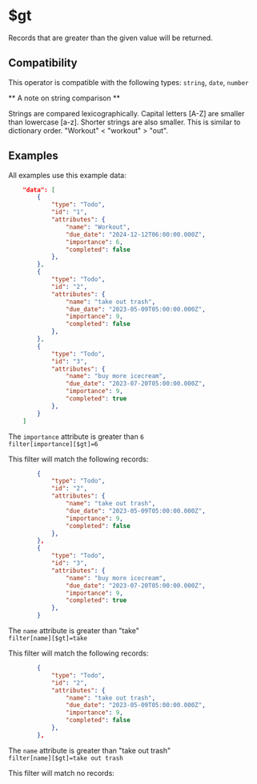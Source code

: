 
# $gt

Records that are greater than the given value will be returned.

## Compatibility

This operator is compatible with the following types:
 `string`, `date`,  `number`

 ** A note on string comparison **
 
 Strings are compared lexicographically. Capital letters [A-Z] are smaller than lowercase [a-z]. Shorter strings are also smaller. This is similar to dictionary order.
 "Workout" < "workout" > "out".
## Examples

All examples use this example data:

```json
    "data": [
        {
            "type": "Todo",
            "id": "1",
            "attributes": {
                "name": "Workout",
                "due_date": "2024-12-12T06:00:00.000Z",
                "importance": 6,
                "completed": false
            },
        },
        {
            "type": "Todo",
            "id": "2",
            "attributes": {
                "name": "take out trash",
                "due_date": "2023-05-09T05:00:00.000Z",
                "importance": 9,
                "completed": false
            },
        },
        {
            "type": "Todo",
            "id": "3",
            "attributes": {
                "name": "buy more icecream",
                "due_date": "2023-07-20T05:00:00.000Z",
                "importance": 9,
                "completed": true
            },
        }
    ]
```

The `importance` attribute is greater than `6`<br>
`filter[importance][$gt]=6`<br>

This filter will match the following records:<br>

```json
        {
            "type": "Todo",
            "id": "2",
            "attributes": {
                "name": "take out trash",
                "due_date": "2023-05-09T05:00:00.000Z",
                "importance": 9,
                "completed": false
            },
        },
        {
            "type": "Todo",
            "id": "3",
            "attributes": {
                "name": "buy more icecream",
                "due_date": "2023-07-20T05:00:00.000Z",
                "importance": 9,
                "completed": true
            },
        }
```

The `name` attribute is greater than "take"<br>
`filter[name][$gt]=take`<br>

This filter will match the following records:<br>

```json
        {
            "type": "Todo",
            "id": "2",
            "attributes": {
                "name": "take out trash",
                "due_date": "2023-05-09T05:00:00.000Z",
                "importance": 9,
                "completed": false
            },
        },
```

The `name` attribute is greater than "take out trash"<br>
`filter[name][$gt]=take out trash`<br>

This filter will match no records:<br>

